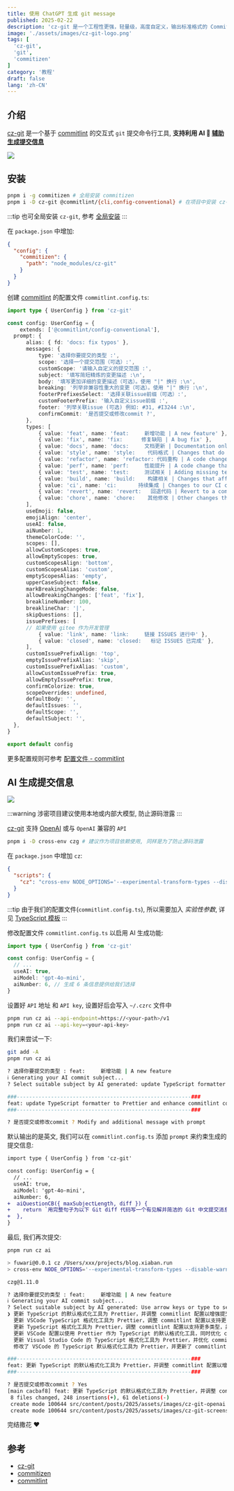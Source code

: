 ```yaml
---
title: 使用 ChatGPT 生成 git message
published: 2025-02-22
description: 'cz-git 是一个工程性更强，轻量级，高度自定义，输出标准格式的 Commitizen 适配器和 CLI'
image: './assets/images/cz-git-logo.png'
tags: [
  'cz-git',
  'git',
  'commitizen'
]
category: '教程'
draft: false 
lang: 'zh-CN'
---
```


## 介绍
[cz-git](https://cz-git.qbb.sh/zh/guide/) 是一个基于 [commitlint](https://commitlint.js.org/guides/getting-started.html) 的交互式 `git` 提交命令行工具, **支持利用 AI 🤖 [辅助生成提交信息](#ai-生成提交信息)**

![](./assets/images/cz-git-screenshot.gif)

## 安装
```bash
pnpm i -g commitizen # 全局安装 commitizen
pnpm i -D cz-git @commitlint/{cli,config-conventional} # 在项目中安装 cz-git / commitlint
```

:::tip
也可全局安装 `cz-git`, 参考 [全局安装](https://cz-git.qbb.sh/zh/guide/#%E5%85%A8%E5%B1%80%E4%BD%BF%E7%94%A8)
:::

在 `package.json` 中增加:
```json
{
  "config": {
    "commitizen": {
      "path": "node_modules/cz-git"
    }
  }
}
```

创建 [commitlint](https://commitlint.js.org/guides/getting-started.html) 的配置文件 `commitlint.config.ts`:

```typescript
import type { UserConfig } from 'cz-git'

const config: UserConfig = {
	extends: ['@commitlint/config-conventional'],
  prompt: {
      alias: { fd: 'docs: fix typos' },
      messages: {
          type: '选择你要提交的类型 :',
          scope: '选择一个提交范围（可选）:',
          customScope: '请输入自定义的提交范围 :',
          subject: '填写简短精炼的变更描述 :\n',
          body: '填写更加详细的变更描述（可选）。使用 "|" 换行 :\n',
          breaking: '列举非兼容性重大的变更（可选）。使用 "|" 换行 :\n',
          footerPrefixesSelect: '选择关联issue前缀（可选）:',
          customFooterPrefix: '输入自定义issue前缀 :',
          footer: '列举关联issue (可选) 例如: #31, #I3244 :\n',
          confirmCommit: '是否提交或修改commit ?',
      },
      types: [
          { value: 'feat', name: 'feat:     新增功能 | A new feature' },
          { value: 'fix', name: 'fix:      修复缺陷 | A bug fix' },
          { value: 'docs', name: 'docs:     文档更新 | Documentation only changes' },
          { value: 'style', name: 'style:    代码格式 | Changes that do not affect the meaning of the code' },
          { value: 'refactor', name: 'refactor: 代码重构 | A code change that neither fixes a bug nor adds a feature' },
          { value: 'perf', name: 'perf:     性能提升 | A code change that improves performance' },
          { value: 'test', name: 'test:     测试相关 | Adding missing tests or correcting existing tests' },
          { value: 'build', name: 'build:    构建相关 | Changes that affect the build system or external dependencies' },
          { value: 'ci', name: 'ci:       持续集成 | Changes to our CI configuration files and scripts' },
          { value: 'revert', name: 'revert:   回退代码 | Revert to a commit' },
          { value: 'chore', name: 'chore:    其他修改 | Other changes that do not modify src or test files' },
      ],
      useEmoji: false,
      emojiAlign: 'center',
      useAI: false,
      aiNumber: 1,
      themeColorCode: '',
      scopes: [],
      allowCustomScopes: true,
      allowEmptyScopes: true,
      customScopesAlign: 'bottom',
      customScopesAlias: 'custom',
      emptyScopesAlias: 'empty',
      upperCaseSubject: false,
      markBreakingChangeMode: false,
      allowBreakingChanges: ['feat', 'fix'],
      breaklineNumber: 100,
      breaklineChar: '|',
      skipQuestions: [],
      issuePrefixes: [
      // 如果使用 gitee 作为开发管理
          { value: 'link', name: 'link:     链接 ISSUES 进行中' },
          { value: 'closed', name: 'closed:   标记 ISSUES 已完成' },
      ],
      customIssuePrefixAlign: 'top',
      emptyIssuePrefixAlias: 'skip',
      customIssuePrefixAlias: 'custom',
      allowCustomIssuePrefix: true,
      allowEmptyIssuePrefix: true,
      confirmColorize: true,
      scopeOverrides: undefined,
      defaultBody: '',
      defaultIssues: '',
      defaultScope: '',
      defaultSubject: '',
  },
}

export default config
```

更多配置规则可参考 [配置文件 - commitlint](https://commitlint.js.org/reference/configuration.html#config-via-file)

## AI 生成提交信息
![](./assets/images/cz-git-openai.gif)

:::warning
涉密项目建议使用本地或内部大模型, 防止源码泄露
:::

[cz-git](https://cz-git.qbb.sh/zh/guide/) 支持 [OpenAI](https://cz-git.qbb.sh/zh/recipes/openai) 或与 `OpenAI` 兼容的 `API`

```bash
pnpm i -D cross-env czg # 建议作为项目依赖使用, 同样是为了防止源码泄露
```

在 `package.json` 中增加 `cz`:
```json
{
  "scripts": {
    "cz": "cross-env NODE_OPTIONS='--experimental-transform-types --disable-warning ExperimentalWarning' czg"
  }
}
```

:::tip
由于我们的配置文件(`commitlint.config.ts`), 所以需要加入 *实验性参数*, 详见 [TypeScript 模板](https://cz-git.qbb.sh/zh/config/#typescript-模板)
:::

修改配置文件 `commitlint.config.ts` 以启用 AI 生成功能:
```typescript
import type { UserConfig } from 'cz-git'

const config: UserConfig = {
  // ...
  useAI: true,
  aiModel: 'gpt-4o-mini',
  aiNumber: 6, // 生成 6 条信息提供给我们选择
}
```

设置好 `API` 地址 和 `API key`, 设置好后会写入 `~/.czrc` 文件中
```bash
pnpm run cz ai --api-endpoint=https://<your-path>/v1
pnpm run cz ai --api-key=<your-api-key>
```

我们来尝试一下:

```bash
git add -A
pnpm run cz ai

? 选择你要提交的类型 : feat:     新增功能 | A new feature
ℹ Generating your AI commit subject...
? Select suitable subject by AI generated: update TypeScript formatter to Prettier and enhance commitlint config

###--------------------------------------------------------###
feat: update TypeScript formatter to Prettier and enhance commitlint config
###--------------------------------------------------------###

? 是否提交或修改commit ? Modify and additional message with prompt
```

默认输出的是英文, 我们可以在 `commitlint.config.ts` 添加 `prompt` 来约束生成的提交信息:
```diff
import type { UserConfig } from 'cz-git'

const config: UserConfig = {
  // ...
  useAI: true,
  aiModel: 'gpt-4o-mini',
  aiNumber: 6,
+  aiQuestionCB({ maxSubjectLength, diff }) {
+    return `用完整句子为以下 Git diff 代码写一个有见解并简洁的 Git 中文提交消息，不加任何前缀，并且内容不能超过 ${maxSubjectLength} 个字符: \`\`\`diff\n${diff}\n\`\`\``
+  },
}
```

最后, 我们再次提交:

```bash
pnpm run cz ai

> fuwari@0.0.1 cz /Users/xxx/projects/blog.xiaban.run
> cross-env NODE_OPTIONS='--experimental-transform-types --disable-warning ExperimentalWarning' czg "ai"

czg@1.11.0

? 选择你要提交的类型 : feat:     新增功能 | A new feature
ℹ Generating your AI commit subject...
? Select suitable subject by AI generated: Use arrow keys or type to search
❯ 更新 TypeScript 的默认格式化工具为 Prettier，并调整 commitlint 配置以增强提交提示信息，同时添加 cross-env 和 czg 依赖
  更新 VSCode TypeScript 格式化工具为 Prettier，调整 commitlint 配置以支持更多提交类型，并添加 cross-env 依赖，优化项目构建配置
  更新 TypeScript 格式化工具为 Prettier，调整 commitlint 配置以支持更多类型，并添加 cross-env 依赖以优化环境变量设置
  更新 VSCode 配置以使用 Prettier 作为 TypeScript 的默认格式化工具，同时优化 commitlint 配置，新增支持的提交类型和依赖项
  更新 Visual Studio Code 的 TypeScript 格式化工具为 Prettier，并优化 commitlint 配置，增加对自定义问题前缀的支持
  修改了 VSCode 的 TypeScript 默认格式化工具为 Prettier，并更新了 commitlint 配置以支持更多提交类型，同时添加了 cross-env 和 czg 依赖

###--------------------------------------------------------###
feat: 更新 TypeScript 的默认格式化工具为 Prettier，并调整 commitlint 配置以增强提交提示信息，同时添加 cross-env 和 czg 依赖
###--------------------------------------------------------###

? 是否提交或修改commit ? Yes
[main cacbaf8] feat: 更新 TypeScript 的默认格式化工具为 Prettier，并调整 commitlint 配置以增强提交提示信息，同时添加 cross-env 和 czg 依赖
 8 files changed, 248 insertions(+), 61 deletions(-)
 create mode 100644 src/content/posts/2025/assets/images/cz-git-openai.gif
 create mode 100644 src/content/posts/2025/assets/images/cz-git-screenshot.gif
```

完结撒花 ❤️

## 参考
- [cz-git](https://cz-git.qbb.sh/zh/guide/)
- [commitizen](https://github.com/commitizen/cz-cli)
- [commitlint](https://commitlint.js.org/guides/getting-started.html)
